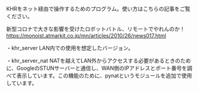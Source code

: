 KHRをネット経由で操作するためのプログラム。使い方はこちらの記事をご覧ください。

新型コロナで大きな影響を受けたロボットバトル、リモートでやれんのか！
https://monoist.atmarkit.co.jp/mn/articles/2010/26/news017.html

・khr_server
LAN内での使用を想定したバージョン。

・khr_server_nat
NATを越えてLAN外からアクセスする必要があるときのために、GoogleのSTUNサーバーと通信し、WAN側のIPアドレスとポート番号を調べて表示しています。この機能のために、pynatというモジュールを追加で使用しています。

